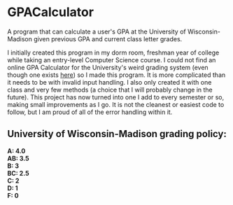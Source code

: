 # GPACalculator
A program that can calculate a user's GPA at the University of Wisconsin-Madison given previous GPA and current class letter grades.

I initially created this program in my dorm room, freshman year of college while taking an entry-level Computer Science course. I could not find an online GPA Calculator for the University's weird grading system (even though one exists [here](https://saa.ls.wisc.edu/policies-forms-2/probation/gpa-calculator/)) so I made this program. It is more complicated than it needs to be with invalid input handling. I also only created it with one class and very few methods (a choice that I will probably change in the future). This project has now turned into one I add to every semester or so, making small improvements as I go. It is not the cleanest or easiest code to follow, but I am proud of all of the error handling within it.

## **University of Wisconsin-Madison grading policy:**  
**A: 4.0**  
**AB: 3.5**  
**B: 3**  
**BC: 2.5**  
**C: 2**  
**D: 1**  
**F: 0**
